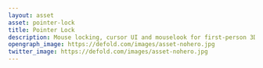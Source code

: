 ```yaml
---
layout: asset
asset: pointer-lock
title: Pointer Lock
description: Mouse locking, cursor UI and mouselook for first-person 3D games made with Defold.
opengraph_image: https://defold.com/images/asset-nohero.jpg
twitter_image: https://defold.com/images/asset-nohero.jpg
---
```

